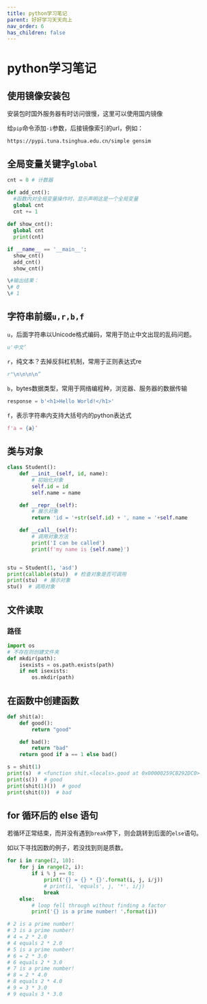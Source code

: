 ```yaml
---
title: python学习笔记
parent: 好好学习天天向上
nav_order: 6
has_children: false
---
```



# python学习笔记



## 使用镜像安装包

安装包时国外服务器有时访问很慢，这里可以使用国内镜像

给`pip`命令添加`-i`参数，后接镜像索引的url，例如：

`https://pypi.tuna.tsinghua.edu.cn/simple gensim`

## 全局变量关键字`global`

```python
cnt = 0 # 计数器

def add_cnt():
  #函数内对全局变量操作时，显示声明这是一个全局变量
  global cnt
  cnt += 1
  
def show_cnt():
  global cnt
  print(cnt)

if __name__ == '__main__':
  show_cnt()
  add_cnt()
  show_cnt()

\#输出结果：
\# 0
\# 1
```

## 字符串前缀`u,r,b,f`

`u`，后面字符串以Unicode格式编码，常用于防止中文出现的乱码问题。

```python
u'中文’
```

`r`，纯文本？去掉反斜杠机制，常用于正则表达式re

```python
r"\n\n\n\n”
```
`b`，bytes数据类型，常用于网络编程种，浏览器、服务器的数据传输

```python
response = b'<h1>Hello World!</h1>' 
```

`f`，表示字符串内支持大括号内的python表达式
```python
f'a = {a}’
```

## 类与对象

```python
class Student():
    def __init__(self, id, name):
        # 初始化对象
        self.id = id
        self.name = name

    def __repr__(self):
        # 展示对象
        return 'id = '+str(self.id) + ', name = '+self.name

    def __call__(self):
        # 调用对象方法
        print('I can be called')
        print(f'my name is {self.name}')


stu = Student(1, 'asd')
print(callable(stu))  # 检查对象是否可调用
print(stu)  # 展示对象
stu()  # 调用对象
```

## 文件读取

### 路径

```python
import os
# 不存在则创建文件夹
def mkdir(path):
    isexists = os.path.exists(path)
    if not isexists:
        os.mkdir(path)
```



## 在函数中创建函数

```python
def shit(a):
    def good():
        return "good"

    def bad():
        return "bad"
    return good if a == 1 else bad()

s = shit(1)
print(s)  # <function shit.<locals>.good at 0x00000259CB292DC0>
print(s())  # good
print(shit(1)())  # good
print(shit(0))  # bad
```



## for 循环后的 else 语句

若循环正常结束，而并没有遇到`break`停下，则会跳转到后面的`else`语句。

如以下寻找因数的例子，若没找到则是质数。

```python
for i in range(2, 10):
    for j in range(2, i):
        if i % j == 0:
            print('{} = {} * {}'.format(i, j, i/j))
            # print(i, 'equals', j, '*', i/j)
            break
    else:
    	# loop fell through without finding a factor
        print('{} is a prime number! '.format(i))

# 2 is a prime number!
# 3 is a prime number!
# 4 = 2 * 2.0
# 4 equals 2 * 2.0
# 5 is a prime number!
# 6 = 2 * 3.0
# 6 equals 2 * 3.0
# 7 is a prime number!
# 8 = 2 * 4.0
# 8 equals 2 * 4.0
# 9 = 3 * 3.0
# 9 equals 3 * 3.0

```


